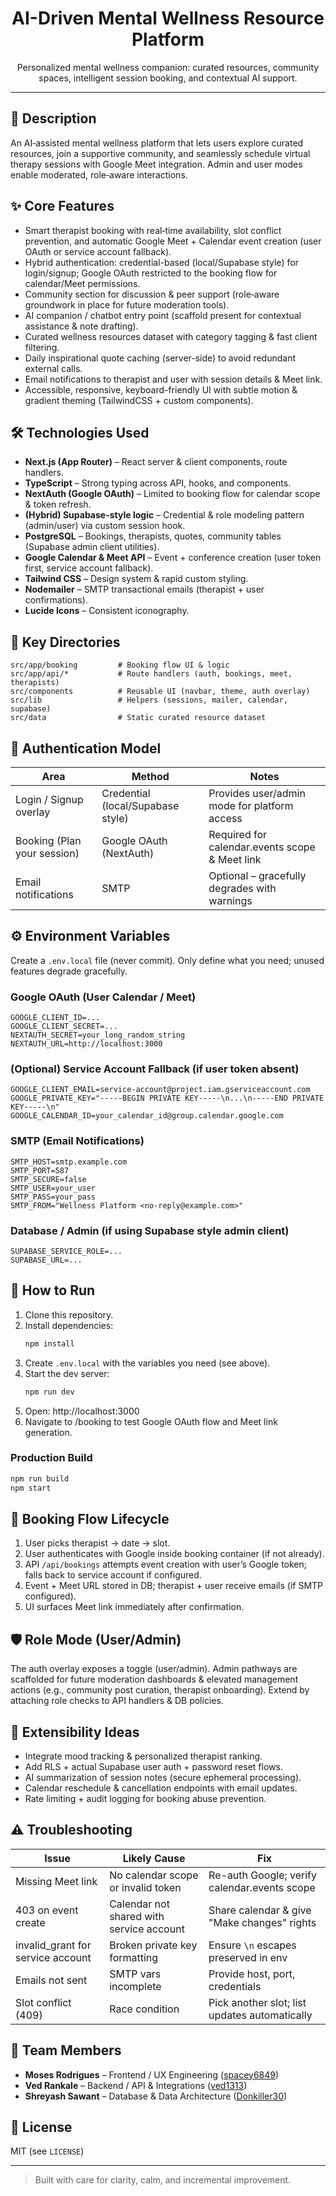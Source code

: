 <div align="center">
  <h1>AI-Driven Mental Wellness Resource Platform</h1>
  <p>Personalized mental wellness companion: curated resources, community spaces, intelligent session booking, and contextual AI support.</p>
</div>

---

## 🎯 Description

An AI‑assisted mental wellness platform that lets users explore curated resources, join a supportive community, and seamlessly schedule virtual therapy sessions with Google Meet integration. Admin and user modes enable moderated, role‑aware interactions.

## ✨ Core Features

- Smart therapist booking with real‑time availability, slot conflict prevention, and automatic Google Meet + Calendar event creation (user OAuth or service account fallback).
- Hybrid authentication: credential-based (local/Supabase style) for login/signup; Google OAuth restricted to the booking flow for calendar/Meet permissions.
- Community section for discussion & peer support (role‑aware groundwork in place for future moderation tools).
- AI companion / chatbot entry point (scaffold present for contextual assistance & note drafting).
- Curated wellness resources dataset with category tagging & fast client filtering.
- Daily inspirational quote caching (server-side) to avoid redundant external calls.
- Email notifications to therapist and user with session details & Meet link.
- Accessible, responsive, keyboard-friendly UI with subtle motion & gradient theming (TailwindCSS + custom components).

## 🛠️ Technologies Used

- **Next.js (App Router)** – React server & client components, route handlers.
- **TypeScript** – Strong typing across API, hooks, and components.
- **NextAuth (Google OAuth)** – Limited to booking flow for calendar scope & token refresh.
- **(Hybrid) Supabase-style logic** – Credential & role modeling pattern (admin/user) via custom session hook.
- **PostgreSQL** – Bookings, therapists, quotes, community tables (Supabase admin client utilities).
- **Google Calendar & Meet API** – Event + conference creation (user token first, service account fallback).
- **Tailwind CSS** – Design system & rapid custom styling.
- **Nodemailer** – SMTP transactional emails (therapist + user confirmations).
- **Lucide Icons** – Consistent iconography.

## 📁 Key Directories

```
src/app/booking         # Booking flow UI & logic
src/app/api/*           # Route handlers (auth, bookings, meet, therapists)
src/components          # Reusable UI (navbar, theme, auth overlay)
src/lib                 # Helpers (sessions, mailer, calendar, supabase)
src/data                # Static curated resource dataset
```

## 🔐 Authentication Model

| Area                        | Method                            | Notes                                          |
| --------------------------- | --------------------------------- | ---------------------------------------------- |
| Login / Signup overlay      | Credential (local/Supabase style) | Provides user/admin mode for platform access   |
| Booking (Plan your session) | Google OAuth (NextAuth)           | Required for calendar.events scope & Meet link |
| Email notifications         | SMTP                              | Optional – gracefully degrades with warnings   |

## ⚙️ Environment Variables

Create a `.env.local` file (never commit). Only define what you need; unused features degrade gracefully.

### Google OAuth (User Calendar / Meet)

```
GOOGLE_CLIENT_ID=...
GOOGLE_CLIENT_SECRET=...
NEXTAUTH_SECRET=your_long_random_string
NEXTAUTH_URL=http://localhost:3000
```

### (Optional) Service Account Fallback (if user token absent)

```
GOOGLE_CLIENT_EMAIL=service-account@project.iam.gserviceaccount.com
GOOGLE_PRIVATE_KEY="-----BEGIN PRIVATE KEY-----\n...\n-----END PRIVATE KEY-----\n"
GOOGLE_CALENDAR_ID=your_calendar_id@group.calendar.google.com
```

### SMTP (Email Notifications)

```
SMTP_HOST=smtp.example.com
SMTP_PORT=587
SMTP_SECURE=false
SMTP_USER=your_user
SMTP_PASS=your_pass
SMTP_FROM="Wellness Platform <no-reply@example.com>"
```

### Database / Admin (if using Supabase style admin client)

```
SUPABASE_SERVICE_ROLE=...
SUPABASE_URL=...
```

## 🚀 How to Run

1. Clone this repository.
2. Install dependencies:
   ```bash
   npm install
   ```
3. Create `.env.local` with the variables you need (see above).
4. Start the dev server:
   ```bash
   npm run dev
   ```
5. Open: http://localhost:3000
6. Navigate to /booking to test Google OAuth flow and Meet link generation.

### Production Build

```bash
npm run build
npm start
```

## 🧪 Booking Flow Lifecycle

1. User picks therapist → date → slot.
2. User authenticates with Google inside booking container (if not already).
3. API `/api/bookings` attempts event creation with user’s Google token; falls back to service account if configured.
4. Event + Meet URL stored in DB; therapist + user receive emails (if SMTP configured).
5. UI surfaces Meet link immediately after confirmation.

## 🛡️ Role Mode (User/Admin)

The auth overlay exposes a toggle (user/admin). Admin pathways are scaffolded for future moderation dashboards & elevated management actions (e.g., community post curation, therapist onboarding). Extend by attaching role checks to API handlers & DB policies.

## 🧰 Extensibility Ideas

- Integrate mood tracking & personalized therapist ranking.
- Add RLS + actual Supabase user auth + password reset flows.
- AI summarization of session notes (secure ephemeral processing).
- Calendar reschedule & cancellation endpoints with email updates.
- Rate limiting + audit logging for booking abuse prevention.

## ⚠️ Troubleshooting

| Issue                             | Likely Cause                             | Fix                                           |
| --------------------------------- | ---------------------------------------- | --------------------------------------------- |
| Missing Meet link                 | No calendar scope or invalid token       | Re-auth Google; verify calendar.events scope  |
| 403 on event create               | Calendar not shared with service account | Share calendar & give "Make changes" rights   |
| invalid_grant for service account | Broken private key formatting            | Ensure `\n` escapes preserved in env          |
| Emails not sent                   | SMTP vars incomplete                     | Provide host, port, credentials               |
| Slot conflict (409)               | Race condition                           | Pick another slot; list updates automatically |

## 👥 Team Members

- **Moses Rodrigues** – Frontend / UX Engineering ([spacey6849](https://github.com/spacey6849))
- **Ved Rankale** – Backend / API & Integrations ([ved1313](https://github.com/ved1313))
- **Shreyash Sawant** – Database & Data Architecture ([Donkiller30](https://github.com/Donkiller30))

## 📝 License

MIT (see `LICENSE`)

---

> Built with care for clarity, calm, and incremental improvement.
